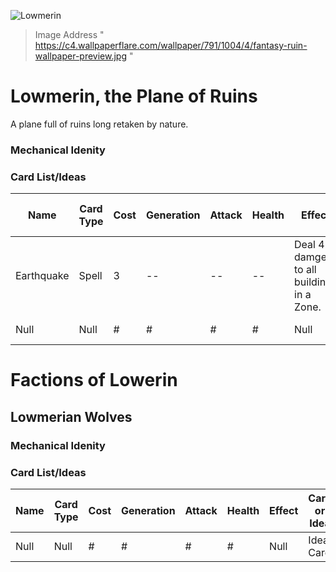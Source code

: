 ![Lowmerin](https://github.com/NordicKaiser/Custom-Card-Game/assets/54179281/2e8f6ad3-afe5-4f1b-9740-2ef0cc99fef8)

> Image Address " https://c4.wallpaperflare.com/wallpaper/791/1004/4/fantasy-ruin-wallpaper-preview.jpg "

# Lowmerin, the Plane of Ruins

A plane full of ruins long retaken by nature.

### Mechanical Idenity

### Card List/Ideas

| Name | Card Type | Cost | Generation | Attack | Health | Effect | Card or Idea |
| -------- | -------- |  -------- | -------- | -------- | -------- | -------- | -------- |
| Earthquake | Spell | 3 | -- | -- | -- | Deal 4 damge to all buildings in a Zone. | Card |
| Null | Null | # | # | # | # | Null |  Idea Card |

# Factions of Lowerin

## Lowmerian Wolves

### Mechanical Idenity

### Card List/Ideas

| Name | Card Type | Cost | Generation | Attack | Health | Effect | Card or Idea |
| -------- | -------- |  -------- | -------- | -------- | -------- | -------- | -------- |
| Null | Null | # | # | # | # | Null |  Idea Card |

